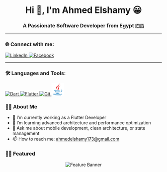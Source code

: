<h1 align="center">Hi 👋, I'm Ahmed Elshamy 😀</h1>
<h3 align="center">A Passionate Software Developer from Egypt 🇪🇬</h3>

---

### 🌐 Connect with me:

<p align="left">
  <a href="https://www.linkedin.com/in/ahmed-elshamy-107b031b4/" target="_blank">
    <img src="https://raw.githubusercontent.com/rahuldkjain/github-profile-readme-generator/master/src/images/icons/Social/linked-in-alt.svg" alt="LinkedIn" height="30" width="40" />
  </a>
  <a href="https://www.facebook.com/profile.php?id=100006585607377" target="_blank">
    <img src="https://raw.githubusercontent.com/rahuldkjain/github-profile-readme-generator/master/src/images/icons/Social/facebook.svg" alt="Facebook" height="30" width="40" />
  </a>
</p>

---

### 🛠️ Languages and Tools:

<p align="left">
  <a href="https://dart.dev" target="_blank" rel="noreferrer">
    <img src="https://www.vectorlogo.zone/logos/dartlang/dartlang-icon.svg" alt="Dart" width="40" height="40"/>
  </a>
  <a href="https://flutter.dev" target="_blank" rel="noreferrer">
    <img src="https://www.vectorlogo.zone/logos/flutterio/flutterio-icon.svg" alt="Flutter" width="40" height="40"/>
  </a>
  <a href="https://git-scm.com/" target="_blank" rel="noreferrer">
    <img src="https://www.vectorlogo.zone/logos/git-scm/git-scm-icon.svg" alt="Git" width="40" height="40"/>
  </a>
  <a href="https://www.java.com" target="_blank" rel="noreferrer">
    <img src="https://raw.githubusercontent.com/devicons/devicon/master/icons/java/java-original.svg" alt="Java" width="40" height="40"/>
  </a>
</p>

### 👨‍💻 About Me

- 🔭 I’m currently working as a Flutter Developer
- 🌱 I’m learning advanced architecture and performance optimization
- 💬 Ask me about mobile development, clean architecture, or state management
- 📫 How to reach me: ahmedelshamy173@gmail.com


### 👨‍💻 Featured

<p align="center">
  <img src="https://user-images.githubusercontent.com/88105077/157883808-762a27a1-c1c5-447c-80a1-fb892f511393.png" alt="Feature Banner" />
</p>

